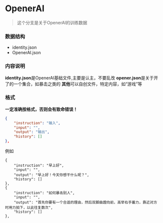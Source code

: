 # OpenerAI
> 这个分支是关于OpenerAI的训练数据

### 数据结构
- identity.json
- OpenerAI.json

### 内容说明
**identity.json**是OpenerAI基础文件,主要是认主，不要乱改
**opener.json**是关于开了的一个集合，如暴击之类的
**其他**可以自创文件，特定内容，如“游戏”等

### 格式
**一定准确按格式，否则会有致命错误！**
```json
{
    "instruction": "输入",
    "input": "",
    "output": "输出",
    "history": []
},
```
例如
```
{
    "instruction": "早上好",
    "input": "",
    "output": "早上好！今天你想干什么呢？",
    "history": []
},
{
    "instruction": "如何暴击别人",
    "input": "",
    "output": "首先你要有一个合适的理由，然后双脚曲蹬向前，高举右手蓄力，靠近对方时用力拍下，以此往复数次",
    "history": []
},
```
